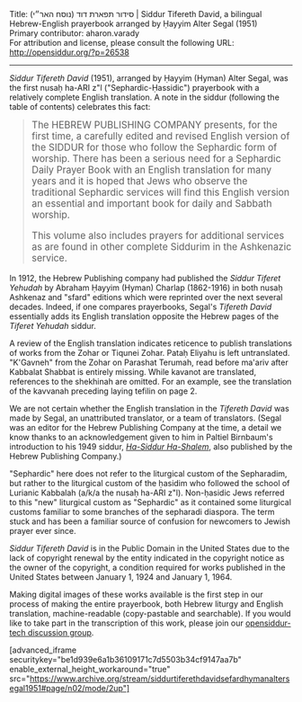 <html>
<head></head>
<body>
Title: סידור תפארת דוד (נוסח האר״י)‏ | Siddur Tifereth David, a bilingual Hebrew-English prayerbook arranged by Ḥayyim Alter Segal (1951)<br />
Primary contributor: aharon.varady<br />
For attribution and license, please consult the following URL: <a href="http://opensiddur.org/?p=26538">http://opensiddur.org/?p=26538</a>
<p />
<hr />

<em>Siddur Tifereth David</em> (1951), arranged by Ḥayyim (Hyman) Alter Segal, was the first nusaḥ ha-ARI z"l ("Sephardic-Ḥassidic") prayerbook with a relatively complete English translation. A note in the siddur (following the table of contents) celebrates this fact:

<blockquote><div class="english" style="font-size: 1.2em;">
The HEBREW PUBLISHING COMPANY presents, for the first time, a carefully edited and revised English version of the SIDDUR for those who follow the Sephardic form of worship. There has been a serious need for a Sephardic Daily Prayer Book with an English translation for many years and it is hoped that Jews who observe the traditional Sephardic services will find this English version an essential and important book for daily and Sabbath worship. 

This volume also includes prayers for additional services as are found in other complete Siddurim in the Ashkenazic service. 
</div></blockquote>

In 1912, the Hebrew Publishing company had published the <em>Siddur Tiferet Yehudah</em> by Abraham Ḥayyim (Hyman) Charlap (1862-1916) in both nusaḥ Ashkenaz and "sfard" editions which were reprinted over the next several decades.  Indeed, if one compares prayerbooks, Segal's <em>Tifereth David</em> essentially adds its English translation opposite the Hebrew pages of the <em>Tiferet Yehudah</em> siddur.

A review of the English translation indicates reticence to publish translations of works from the Zohar or Tiqunei Zohar. Pataḥ Eliyahu is left untranslated. "K'Gavneh" from the Zohar on Parashat Terumah, read before ma'ariv after Kabbalat Shabbat is entirely missing. While kavanot are translated, references to the shekhinah are omitted. For an example, see the translation of the kavvanah preceding laying tefilin on page 2.

We are not certain whether the English translation in the <em>Tifereth David</em> was made by Segal, an unattributed translator, or a team of translators. (Segal was an editor for the Hebrew Publishing Company at the time, a detail we know thanks to an acknowledgement given to him in Paltiel Birnbaum's introduction to his 1949 siddur, <em><a href="https://opensiddur.org/compilations/kol-bo/ha-siddur-ha-shalem-by-paltiel-birnbaum-1949/">Ha-Siddur Ha-Shalem</a></em>, also published by the Hebrew Publishing Company.)

"Sephardic" here does not refer to the liturgical custom of the Sepharadim, but rather to the liturgical custom of the ḥasidim who followed the school of Lurianic Kabbalah (a/k/a the nusaḥ ha-ARI z"l). Non-ḥasidic Jews referred to this "new" liturgical custom as "Sephardic" as it contained some liturgical customs familiar to some branches of the sepharadi diaspora. The term stuck and has been a familiar source of confusion for newcomers to Jewish prayer ever since.

<em>Siddur Tifereth David</em> is in the Public Domain in the United States due to the lack of copyright renewal by the entity indicated in the copyright notice as the owner of the copyright, a condition required for works published in the United States between January 1, 1924 and January 1, 1964.

Making digital images of these works available is the first step in our process of making the entire prayerbook, both Hebrew liturgy and English translation, machine-readable (copy-pastable and searchable). If you would like to take part in the transcription of this work, please join our <a href="https://groups.google.com/forum/#!forum/opensiddur-tech">opensiddur-tech discussion group</a>.

[advanced_iframe securitykey="be1d939e6a1b36109171c7d5503b34cf9147aa7b" enable_external_height_workaround="true" src="https://www.archive.org/stream/siddurtiferethdavidsefardhymanaltersegal1951#page/n02/mode/2up"]
</body>
</html>